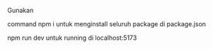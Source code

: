 Gunakan

command 
npm i untuk menginstall seluruh package di package.json

npm run dev untuk running di localhost:5173
